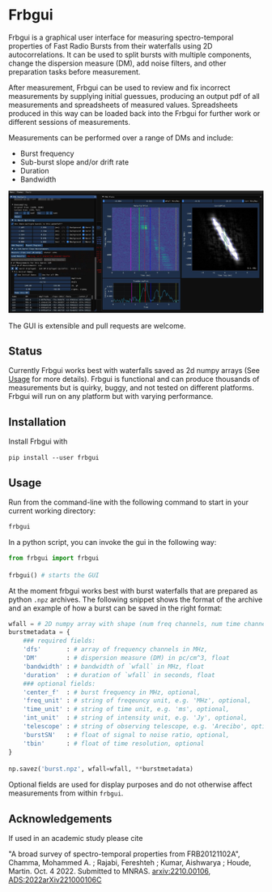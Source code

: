 # Frbgui

Frbgui is a graphical user interface for measuring spectro-temporal properties of Fast Radio Bursts from their waterfalls using 2D autocorrelations. It can be used to split bursts with multiple components, change the dispersion measure (DM), add noise filters, and other preparation tasks before measurement. 

After measurement, Frbgui can be used to review and fix incorrect measurements by supplying initial guessues, producing an output pdf of all measurements and spreadsheets of measured values. Spreadsheets produced in this way can be loaded back into the Frbgui for further work or different sessions of measurements.

Measurements can be performed over a range of DMs and include:

* Burst frequency
* Sub-burst slope and/or drift rate
* Duration
* Bandwidth

![Screenshot of Frbgui](imgs/screen1.JPG)

The GUI is extensible and pull requests are welcome.

## Status

Currently Frbgui works best with waterfalls saved as 2d numpy arrays (See [Usage](#usage) for more details). Frbgui is functional and can produce thousands of measurements but is quirky, buggy, and not tested on different platforms. Frbgui will run on any platform but with varying performance.

## Installation

Install Frbgui with

```pip install --user frbgui```

## Usage

Run from the command-line with the following command to start in your current working directory:

```bash
frbgui
```

In a python script, you can invoke the gui in the following way:

```python
from frbgui import frbgui

frbgui() # starts the GUI
```

At the moment frbgui works best with burst waterfalls that are prepared as python `.npz` archives. The following snippet shows the format of the archive and an example of how a burst can be saved in the right format:
```python
wfall = # 2D numpy array with shape (num freq channels, num time channels)
burstmetadata = {
    ### required fields:
    'dfs'       : # array of frequency channels in MHz,
    'DM'        : # dispersion measure (DM) in pc/cm^3, float
    'bandwidth' : # bandwidth of `wfall` in MHz, float
    'duration'  : # duration of `wfall` in seconds, float
    ### optional fields:
    'center_f'  : # burst frequency in MHz, optional,
    'freq_unit' : # string of freqeuncy unit, e.g. 'MHz', optional,
    'time_unit' : # string of time unit, e.g. 'ms', optional,
    'int_unit'  : # string of intensity unit, e.g. 'Jy', optional,
    'telescope' : # string of observing telescope, e.g. 'Arecibo', optional,
    'burstSN'   : # float of signal to noise ratio, optional,
    'tbin'      : # float of time resolution, optional
}

np.savez('burst.npz', wfall=wfall, **burstmetadata)
```

Optional fields are used for display purposes and do not otherwise affect measurements from within `frbgui`.

## Acknowledgements

If used in an academic study please cite

"A broad survey of spectro-temporal properties from FRB20121102A", Chamma, Mohammed A. ; Rajabi, Fereshteh ; Kumar, Aishwarya ; Houde, Martin. Oct. 4 2022. Submitted to MNRAS.
[arxiv:2210.00106](https://arxiv.org/abs/2210.00106),
[ADS:2022arXiv221000106C](https://ui.adsabs.harvard.edu/abs/2022arXiv221000106C/abstract)
